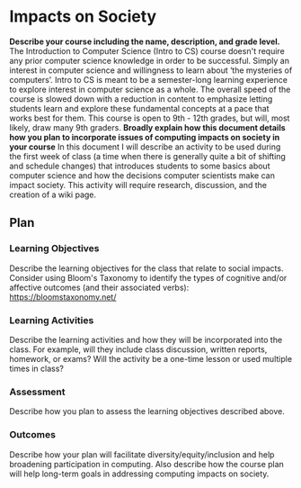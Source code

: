 # Impacts on Society

**Describe your course including the name, description, and grade level.** The Introduction to Computer Science (Intro to CS) course doesn't require any prior computer science knowledge in order to be successful. Simply an interest in computer science and willingness to learn about ‘the mysteries of computers’. Intro to CS is meant to be a semester-long learning experience to explore interest in computer science as a whole. The overall speed of the course is slowed down with a reduction in content to emphasize letting students learn and explore these fundamental concepts at a pace that works best for them. This course is open to 9th - 12th grades, but will, most likely, draw many 9th graders.  **Broadly explain how this document details how you plan to incorporate issues of computing impacts on society in your course** In this document I will describe an activity to be used during the first week of class (a time when there is generally quite a bit of shifting and schedule changes) that introduces students to some basics about computer science and how the decisions computer scientists make can impact society. This activity will require research, discussion, and the creation of a wiki page.

## Plan

### Learning Objectives

Describe the learning objectives for the class that relate to social impacts. Consider using Bloom's Taxonomy to identify the types of cognitive and/or affective outcomes (and their associated verbs): https://bloomstaxonomy.net/

### Learning Activities

Describe the learning activities and how they will be incorporated into the class. For example, will they include class discussion, written reports, homework, or exams? Will the activity be a one-time lesson or used multiple times in class?

### Assessment

Describe how you plan to assess the learning objectives described above.

### Outcomes

Describe how your plan will facilitate diversity/equity/inclusion and help broadening participation in computing. Also describe how the course plan will help long-term goals in addressing computing impacts on society.
